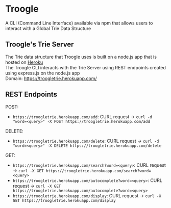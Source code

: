 # Troogle
A CLI (Command Line Interface) available via npm that allows users to interact with a Global Trie Data Structure

## Troogle's Trie Server
The Trie data structure that Troogle uses is built on a node.js app that is hosted on [Heroku](https://heroku.com)\
The Troogle CLI interacts with the Trie Server using REST endpoints created using express.js on the node.js app\
Domain: https://troogletrie.herokuapp.com/

## REST Endpoints
POST:
- `https://troogletrie.herokuapp.com/add`: CURL request &#8594; `curl -d "word=<query>" -X POST https://troogletrie.herokuapp.com/add`

DELETE:
- `https://troogletrie.herokuapp.com/delete`: CURL request &#8594; `curl -d "word=<query>" -X DELETE https://troogletrie.herokuapp.com/delete`

GET:
- `https://troogletrie.herokuapp.com/search?word=<query>`: CURL request &#8594; `curl -X GET https://troogletrie.herokuapp.com/search?word=<query>`
- `https://troogletrie.herokuapp.com/autocomplete?word=<query>`: CURL request &#8594; `curl -X GET https://troogletrie.herokuapp.com/autocomplete?word=<query>`
- `https://troogletrie.herokuapp.com/display`: CURL request &#8594; `curl -X GET https://troogletrie.herokuapp.com/display`
